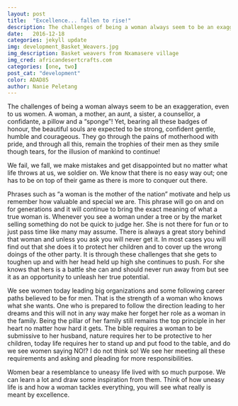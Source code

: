 ```yaml
---
layout: post
title:  "Excellence... fallen to rise!"
description: The challenges of being a woman always seem to be an exaggeration, even to us women. A woman, a mother, an aunt, a sister, a counsellor, a confidante, a pillow and a “sponge”!...
date:   2016-12-18
categories: jekyll update
img: development_Basket_Weavers.jpg
img_description: Basket weavers from Nxamasere village
img_cred: africandesertcrafts.com
categories: [one, two]
post_cat: "development"
color: ADAD85
author: Nanie Peletang
---
```

The challenges of being a woman always seem to be an exaggeration, even to us women. A woman, a mother, an aunt, a sister, a counsellor, a confidante, a pillow and a “sponge”!  Yet, bearing all these badges of honour, the beautiful souls are expected to be strong, confident gentle, humble and courageous. They go through the pains of motherhood with pride, and through all this, remain the trophies of their men as they smile though tears, for the illusion of mankind to continue!

We fail, we fall, we make mistakes and get disappointed but no matter what life throws at us, we soldier on.  We know that there is no easy way out; one has to be on top of their game as there is more to conquer out there.

Phrases such as “a woman is the mother of the nation” motivate and help us remember how valuable and special we are. This phrase will go on and on for generations and it will continue to bring the exact meaning of what a true woman is. Whenever you see a woman under a tree or by the market selling something do not be quick to judge her. She is not there for fun or to just pass time like many may assume. There is always a great story behind that woman and unless you ask you will never get it.  In most cases you will find out that she does it to protect her children and to cover up the wrong doings of the other party. It is through these challenges that she gets to toughen up and with her head held up high she continues to push. For she knows that  hers is a battle she can and should never run away from but see it as an opportunity to unleash her true potential.

We see women today leading big organizations and some following career paths believed to be for men. That is the strength of a woman who knows what she wants. One who is prepared to follow the direction leading to her dreams and this will not in any way make her forget her role as a woman in the family. Being the pillar of her family still remains the top principle in her heart no matter how hard it gets. The bible requires a woman to be submissive to her husband, nature requires her  to be protective to her children, today life requires her to stand up and put food to the table, and do we see women saying NO!? I do not think so! We see her meeting all these requirements and asking and pleading for more responsibilities.

Women bear a resemblance to uneasy life lived with so much purpose. We can learn a lot and draw some inspiration from them. Think of how uneasy life is and how a woman tackles everything, you will see what really is meant by excellence.